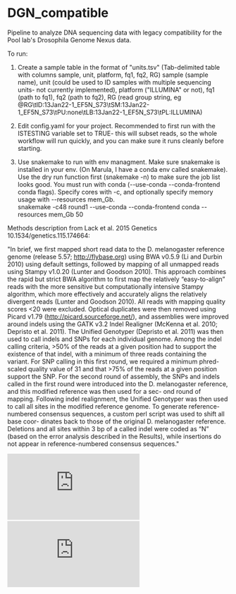 # DGN_compatible
Pipeline to analyze DNA sequencing data with legacy compatibility for the Pool lab's Drosophila Genome Nexus data.


To run:
1. Create a sample table in the format of "units.tsv" (Tab-delimited table with columns sample, unit, platform, fq1, fq2, RG)
sample (sample name), unit (could be used to ID samples with multiple sequencing units- not currently implemented), 
platform ("ILLUMINA" or not), fq1 (path to fq1), fq2 (path to fq2), RG (read group string, eg @RG\tID:13Jan22-1_EF5N_S73\tSM:13Jan22-1_EF5N_S73\tPU:none\tLB:13Jan22-1_EF5N_S73\tPL:ILLUMINA)

2. Edit config.yaml for your project. Recommended to first run with the ISTESTING variable set to TRUE- this will subset reads, so the whole
workflow will run quickly, and you can make sure it runs cleanly before starting.

3. Use snakemake to run with env managment.
Make sure snakemake is installed in your env. (On Marula, I have a conda env called snakemake). 
Use the dry run function first (snakemake -n) to make sure the job list looks good.
You must run with conda (--use-conda --conda-frontend conda flags). Specify cores with -c, and optionally specify memory usage
with --resources mem_Gb. <br>
snakemake -c48 round1 --use-conda --conda-frontend conda --resources mem_Gb 50


Methods description from Lack et al. 2015 Genetics 10.1534/genetics.115.174664:


"In brief, we first mapped short read data to the D. melanogaster reference genome (release 5.57; http://flybase.org) using BWA v0.5.9 (Li and Durbin 2010) using default settings, followed by mapping of all unmapped reads using Stampy v1.0.20 (Lunter and Goodson 2010). This approach combines the rapid but strict BWA algorithm to first map the relatively “easy-to-align” reads with the more sensitive but computationally intensive Stampy algorithm, which more effectively and accurately aligns the relatively divergent reads (Lunter and Goodson 2010). All reads with mapping quality scores <20 were excluded. Optical duplicates were then removed using Picard v1.79 (http://picard.sourceforge.net/), and assemblies were improved around indels using the GATK v3.2 Indel Realigner (McKenna et al. 2010; Depristo et al. 2011). The Unified Genotyper (Depristo et al. 2011) was then used to call indels and SNPs for each individual genome. Among the indel calling criteria, >50% of the reads at a given position had to support the existence of that indel, with a minimum of three reads containing the variant. For SNP calling in this first round, we required a minimum phred-scaled quality value of 31 and that >75% of the reads at a given position support the SNP. For the second round of assembly, the SNPs and indels called in the first round were introduced into the D. melanogaster reference, and this modified reference was then used for a sec- ond round of mapping. Following indel realignment, the Unified Genotyper was then used to call all sites in the modified reference genome. To generate reference-numbered consensus sequences, a custom perl script was used to shift all base coor- dinates back to those of the original D. melanogaster reference. Deletions and all sites within 3 bp of a called indel were coded as “N” (based on the error analysis described in the Results), while insertions do not appear in reference-numbered consensus sequences."

![DAG](https://github.com/JamieCFreeman/DGN_compatible/blob/main/README_files/rulegraph.pdf?raw=true)
![DAG2](https://github.com/JamieCFreeman/DGN_compatible/blob/main/README_files/round2_dag.pdf?raw=true)
